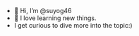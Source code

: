 - 👋 Hi, I’m @suyog46
- 👀 I love learning new things.
- I get curious to dive more into the topic:)
  
<!---
suyog46/suyog46 is a ✨ special ✨ repository because its `README.md` (this file) appears on your GitHub profile.
You can click the Preview link to take a look at your changes.
--->
